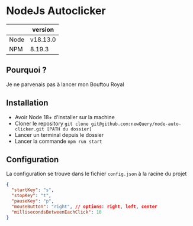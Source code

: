 # NodeJs Autoclicker

|  | version |
|--|--|
| Node | v18.13.0 |
| NPM | 8.19.3 |

## Pourquoi ?

Je ne parvenais pas à lancer mon Bouftou Royal


## Installation

- Avoir Node 18+ d'installer sur la machine
- Cloner le repository `git clone git@github.com:newQuery/node-auto-clicker.git [PATH du dossier]`
- Lancer un terminal depuis le dossier
- Lancer la commande `npm run start`

## Configuration

La configuration se trouve dans le fichier `config.json` à la racine du projet


```json
{
  "startKey": "s",
  "stopKey": "t",
  "pauseKey": "p",
  "mouseButton": "right", // options: right, left, center
  "millisecondsBetweenEachClick": 10
}
```
